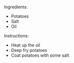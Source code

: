 Ingredients:
- Potatoes
- Salt
- Oil

Instructions:
- Heat up the oil
- Deep fry potatoes
- Coat potatoes with some salt
